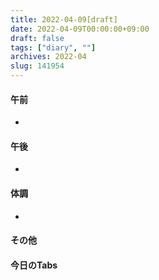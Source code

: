 ```yaml
---
title: 2022-04-09[draft]
date: 2022-04-09T00:00:00+09:00
draft: false
tags: ["diary", ""]
archives: 2022-04
slug: 141954
---
```

#### 午前
- 
#### 午後
- 
#### 体調
- 
#### その他
#### 今日のTabs